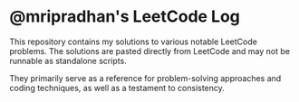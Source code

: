 # @mripradhan's LeetCode Log
This repository contains my solutions to various notable LeetCode problems. The solutions are pasted directly from LeetCode and may not be runnable as standalone scripts. 

They primarily serve as a reference for problem-solving approaches and coding techniques, as well as a testament to consistency.

